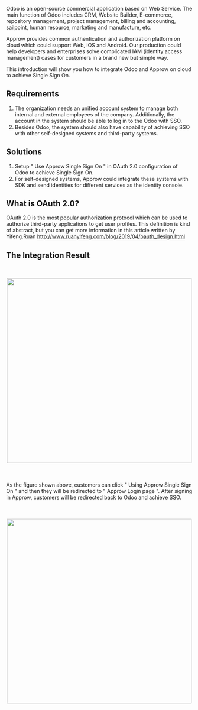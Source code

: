 <IntegrationDetailCard title="Introduction of Odoo">

Odoo is an open-source commercial application based on Web Service. The main function of Odoo includes CRM, Website Builder, E-commerce, repository management, project management, billing and accounting, sailpoint, human resource, marketing and manufacture, etc.

Approw provides common authentication and authorization platform on cloud which could support Web, iOS and Android. Our production could help developers and enterprises solve complicated IAM (identity access management) cases for customers in a brand new but simple way.  

This introduction will show you how to integrate Odoo and Approw on cloud to achieve Single Sign On.

## Requirements

1. The organization needs an unified account system to manage both internal and external employees of the company. Additionally, the account in the system should be able to log in to the Odoo with SSO.
2. Besides Odoo, the system should also have capability of achieving SSO with other self-designed systems and third-party systems.

## Solutions

1. Setup " Use Approw Single Sign On " in OAuth 2.0 configuration of Odoo to achieve Single Sign On.
2. For self-designed systems, Approw could integrate these systems with SDK and send identities for different services as the identity console.

## What is OAuth 2.0?

OAuth 2.0 is the most popular authorization protocol which can be used to authorize third-party applications to get user profiles. This definition is kind of abstract, but you can get more information in this article written by Yifeng.Ruan http://www.ruanyifeng.com/blog/2019/04/oauth_design.html

## The Integration Result

<img src="@imagesZhCn/integration/odoo/step1-1.jpg" height=500 style="display:block;margin:50px auto;">

As the figure shown above, customers can click " Using Approw Single Sign On " and then they will be redirected to " Approw Login page ". After signing in Approw, customers will be redirected back to Odoo and achieve SSO.

<img src="@imagesZhCn/integration/odoo/step1-2.png" height=500 style="display:block;margin:50px auto;">

</IntegrationDetailCard>
